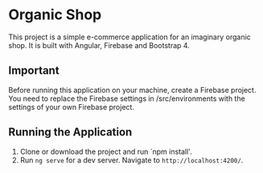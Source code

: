 # Organic Shop

This project is a simple e-commerce application for an imaginary organic shop. It is built with Angular, Firebase and Bootstrap 4.

## Important 

Before running this application on your machine, create a Firebase project. You need to replace the Firebase settings in /src/environments with the settings of your own Firebase project.

## Running the Application

1) Clone or download the project and run `npm install'.
2) Run `ng serve` for a dev server. Navigate to `http://localhost:4200/`. 




